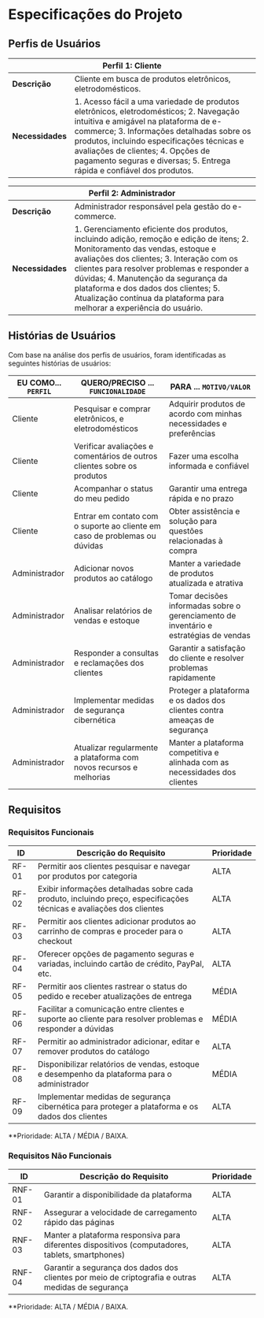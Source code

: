 
# Especificações do Projeto

## Perfis de Usuários

<table>
<thead>
<tr>
<th colspan="2">Perfil 1: Cliente</th>
</tr>
</thead>
<tbody>
<tr>
<td><b>Descrição</b></td>
<td>
Cliente em busca de produtos eletrônicos, eletrodomésticos.
</td>
</tr>
<tr>
<td><b>Necessidades</b></td>
<td>
1. Acesso fácil a uma variedade de produtos eletrônicos, eletrodomésticos; 
2. Navegação intuitiva e amigável na plataforma de e-commerce; 
3. Informações detalhadas sobre os produtos, incluindo especificações técnicas e avaliações de clientes; 
4. Opções de pagamento seguras e diversas; 
5. Entrega rápida e confiável dos produtos.
</td>
</tr>
</tbody>
</table>

<table>
<thead>
<tr>
<th colspan="2">Perfil 2: Administrador</th>
</tr>
</thead>
<tbody>
<tr>
<td><b>Descrição</b></td>
<td>
Administrador responsável pela gestão do e-commerce.
</td>
</tr>
<tr>
<td><b>Necessidades</b></td>
<td>
1. Gerenciamento eficiente dos produtos, incluindo adição, remoção e edição de itens; 
2. Monitoramento das vendas, estoque e avaliações dos clientes; 
3. Interação com os clientes para resolver problemas e responder a dúvidas; 
4. Manutenção da segurança da plataforma e dos dados dos clientes; 
5. Atualização contínua da plataforma para melhorar a experiência do usuário.
</td>
</tr>
</tbody>
</table>


## Histórias de Usuários

Com base na análise dos perfis de usuários, foram identificadas as seguintes histórias de usuários:

| EU COMO... `PERFIL` | QUERO/PRECISO ... `FUNCIONALIDADE` | PARA ... `MOTIVO/VALOR` |
| --- | --- | --- |
| Cliente | Pesquisar e comprar eletrônicos, e eletrodomésticos | Adquirir produtos de acordo com minhas necessidades e preferências |
| Cliente | Verificar avaliações e comentários de outros clientes sobre os produtos | Fazer uma escolha informada e confiável |
| Cliente | Acompanhar o status do meu pedido | Garantir uma entrega rápida e no prazo |
| Cliente | Entrar em contato com o suporte ao cliente em caso de problemas ou dúvidas | Obter assistência e solução para questões relacionadas à compra |
| Administrador | Adicionar novos produtos ao catálogo | Manter a variedade de produtos atualizada e atrativa |
| Administrador | Analisar relatórios de vendas e estoque | Tomar decisões informadas sobre o gerenciamento de inventário e estratégias de vendas |
| Administrador | Responder a consultas e reclamações dos clientes | Garantir a satisfação do cliente e resolver problemas rapidamente |
| Administrador | Implementar medidas de segurança cibernética | Proteger a plataforma e os dados dos clientes contra ameaças de segurança |
| Administrador | Atualizar regularmente a plataforma com novos recursos e melhorias | Manter a plataforma competitiva e alinhada com as necessidades dos clientes |

## Requisitos

### Requisitos Funcionais

|ID    | Descrição do Requisito  | Prioridade |
|------|-----------------------------------------|----|
|RF-01| Permitir aos clientes pesquisar e navegar por produtos por categoria | ALTA | 
|RF-02| Exibir informações detalhadas sobre cada produto, incluindo preço, especificações técnicas e avaliações dos clientes | ALTA | 
|RF-03| Permitir aos clientes adicionar produtos ao carrinho de compras e proceder para o checkout | ALTA |
|RF-04| Oferecer opções de pagamento seguras e variadas, incluindo cartão de crédito, PayPal, etc. | ALTA |
|RF-05| Permitir aos clientes rastrear o status do pedido e receber atualizações de entrega | MÉDIA |
|RF-06| Facilitar a comunicação entre clientes e suporte ao cliente para resolver problemas e responder a dúvidas | MÉDIA |
|RF-07| Permitir ao administrador adicionar, editar e remover produtos do catálogo | ALTA |
|RF-08| Disponibilizar relatórios de vendas, estoque e desempenho da plataforma para o administrador | MÉDIA |
|RF-09| Implementar medidas de segurança cibernética para proteger a plataforma e os dados dos clientes | ALTA |


**Prioridade: ALTA / MÉDIA / BAIXA.  

### Requisitos Não Funcionais

|ID     | Descrição do Requisito  |Prioridade |
|-------|-------------------------|----|
|RNF-01| Garantir a disponibilidade da plataforma  | ALTA | 
|RNF-02| Assegurar a velocidade de carregamento rápido das páginas | ALTA | 
|RNF-03| Manter a plataforma responsiva para diferentes dispositivos (computadores, tablets, smartphones) | ALTA | 
|RNF-04| Garantir a segurança dos dados dos clientes por meio de criptografia e outras medidas de segurança | ALTA | 


**Prioridade: ALTA / MÉDIA / BAIXA.
